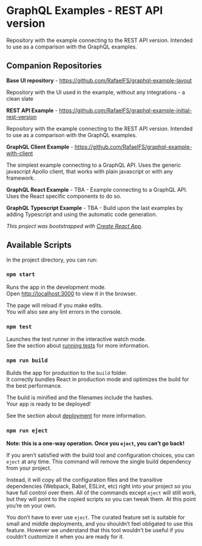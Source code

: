 # GraphQL Examples - REST API version

Repository with the example connecting to the REST API version. Intended to use as a comparison with the GraphQL examples.

## Companion Repositories
**Base UI repository** - https://github.com/RafaelFS/graphql-example-layout 

Repository with the UI used in the example, without any integrations - a clean slate

**REST API Example** - https://github.com/RafaelFS/graphql-example-initial-rest-version 

Repository with the example connecting to the REST API version. Intended to use as a comparison with the GraphQL examples.

**GraphQL Client Example** - https://github.com/RafaelFS/graphql-example-with-client

The simplest example connecting to a GraphQL API. Uses the generic javascript Apollo client, that works with plain javascript or with any framework.

**GraphQL React Example** - TBA -
Example connecting to a GraphQL API. Uses the React specific components to do so.

**GraphQL Typescript Example** - TBA -
Build upon the last examples by adding Typescript and  using the automatic code generation.

*This project was bootstrapped with [Create React App](https://github.com/facebook/create-react-app).*

## Available Scripts

In the project directory, you can run:

### `npm start`

Runs the app in the development mode.<br>
Open [http://localhost:3000](http://localhost:3000) to view it in the browser.

The page will reload if you make edits.<br>
You will also see any lint errors in the console.

### `npm test`

Launches the test runner in the interactive watch mode.<br>
See the section about [running tests](https://facebook.github.io/create-react-app/docs/running-tests) for more information.

### `npm run build`

Builds the app for production to the `build` folder.<br>
It correctly bundles React in production mode and optimizes the build for the best performance.

The build is minified and the filenames include the hashes.<br>
Your app is ready to be deployed!

See the section about [deployment](https://facebook.github.io/create-react-app/docs/deployment) for more information.

### `npm run eject`

**Note: this is a one-way operation. Once you `eject`, you can’t go back!**

If you aren’t satisfied with the build tool and configuration choices, you can `eject` at any time. This command will remove the single build dependency from your project.

Instead, it will copy all the configuration files and the transitive dependencies (Webpack, Babel, ESLint, etc) right into your project so you have full control over them. All of the commands except `eject` will still work, but they will point to the copied scripts so you can tweak them. At this point you’re on your own.

You don’t have to ever use `eject`. The curated feature set is suitable for small and middle deployments, and you shouldn’t feel obligated to use this feature. However we understand that this tool wouldn’t be useful if you couldn’t customize it when you are ready for it.

